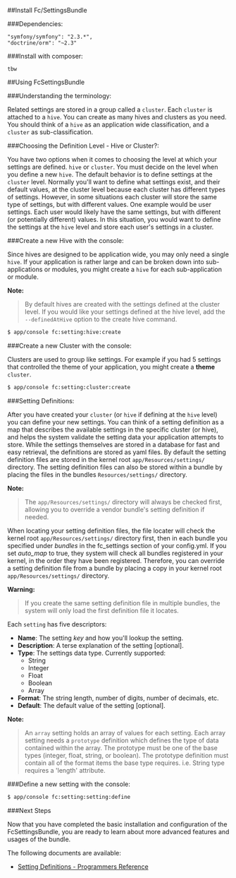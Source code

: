 ##Install Fc/SettingsBundle

###Dependencies:

    "symfony/symfony": "2.3.*",
    "doctrine/orm": "~2.3"

###Install with composer:

    tbw


##Using FcSettingsBundle

###Understanding the terminology:

Related settings are stored in a group called a `cluster`. Each `cluster` is attached
to a `hive`. You can create as many hives and clusters as you need. You should think of
a `hive` as an application wide classification, and a `cluster` as sub-classification.


###Choosing the Definition Level - Hive or Cluster?:

You have two options when it comes to choosing the level at which your settings are
defined. `hive` or `cluster`. You must decide on the level when you define a new
`hive`. The default behavior is to define settings at the `cluster` level. Normally
you'll want to define what settings exist, and their default values, at the cluster
level because each cluster has different types of settings. However, in some
situations each cluster will store the same type of settings, but with different
values. One example would be user settings. Each user would likely have the same
settings, but with different (or potentially different) values. In this situation,
you would want to define the settings at the `hive` level and store each user's
settings in a cluster.


###Create a new Hive with the console:

Since hives are designed to be application wide, you may only need a single `hive`.
If your application is rather large and can be broken down into sub-applications or
modules, you might create a `hive` for each sub-application or module.

**Note:**

> By default hives are created with the settings defined at the cluster level.
> If you would like your settings defined at the hive level, add the
> `--definedAtHive` option to the create hive command.


``` bash
$ app/console fc:setting:hive:create
```


###Create a new Cluster with the console:

Clusters are used to group like settings. For example if you had 5 settings that
controlled the theme of your application, you might create a **theme** `cluster`.


``` bash
$ app/console fc:setting:cluster:create
```


###Setting Definitions:

After you have created your `cluster` (or `hive` if defining at the `hive` level)
you can define your new settings. You can think of a setting definition as a map
that describes the available settings in the specific cluster (or hive), and helps
the system validate the setting data your application attempts to store. While the
settings themselves are stored in a database for fast and easy retrieval, the
definitions are stored as yaml files. By default the setting definition files are
stored in the kernel root `app/Resources/settings/` directory. The setting
definition files can also be stored within a bundle by placing the files in the
bundles `Resources/settings/` directory.

**Note:**
> The `app/Resources/settings/` directory will always be checked first, allowing
> you to override a vendor bundle's setting definition if needed.

When locating your setting definition files, the file locater will check the kernel
root `app/Resources/settings/` directory first, then in each bundle you specified
under *bundles* in the fc_settings section of your config.yml. If you set *auto_map*
to true, they system will check all bundles registered in your kernel, in the order
they have been registered. Therefore, you can override a setting definition file
from a bundle by placing a copy in your kernel root `app/Resources/settings/`
directory.

**Warning:**

> If you create the same setting definition file in multiple bundles, the system will
> only load the first definition file it locates.


Each `setting` has five descriptors:

* **Name**: The setting *key* and how you'll lookup the setting.
* **Description**: A terse explanation of the setting [optional].
* **Type**: The settings data type. Currently supported:
    - String
    - Integer
    - Float
    - Boolean
    - Array
* **Format**: The string length, number of digits, number of decimals, etc.
* **Default**: The default value of the setting [optional].

**Note:**

> An `array` setting holds an array of values for each setting. Each array setting
> needs a `prototype` definition which defines the type of data contained within the
> array. The prototype must be one of the base types (integer, float, string, or
> boolean). The prototype definition must contain all of the format items the
> base type requires. i.e. String type requires a 'length' attribute.


###Define a new setting with the console:

``` bash
$ app/console fc:setting:setting:define
```


###Next Steps

Now that you have completed the basic installation and configuration of the FcSettingsBundle,
you are ready to learn about more advanced features and usages of the bundle.

The following documents are available:

- [Setting Definitions - Programmers Reference](node-definition-programer-reference.md)